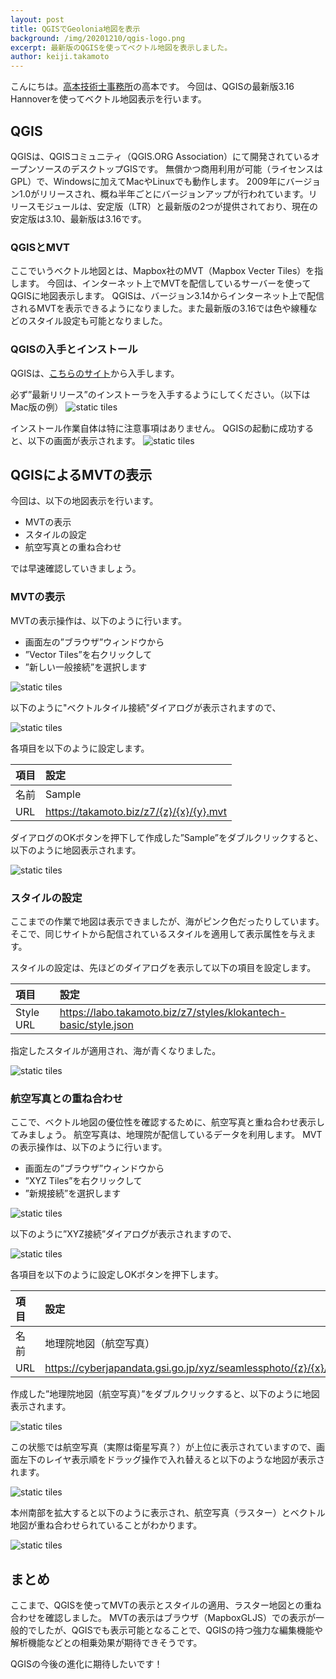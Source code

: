 ```yaml
---
layout: post
title: QGISでGeolonia地図を表示
background: /img/20201210/qgis-logo.png
excerpt: 最新版のQGISを使ってベクトル地図を表示しました。
author: keiji.takamoto
---
```


こんにちは。[高本技術士事務所](https://takamoto.biz)の高本です。
今回は、QGISの最新版3.16 Hannoverを使ってベクトル地図表示を行います。

## QGIS

QGISは、QGISコミュニティ（QGIS.ORG Association）にて開発されているオープンソースのデスクトップGISです。
無償かつ商用利用が可能（ライセンスはGPL）で、Windowsに加えてMacやLinuxでも動作します。
2009年にバージョン1.0がリリースされ、概ね半年ごとにバージョンアップが行われています。リリースモジュールは、安定版（LTR）と最新版の2つが提供されており、現在の安定版は3.10、最新版は3.16です。

### QGISとMVT

ここでいうベクトル地図とは、Mapbox社のMVT（Mapbox Vecter Tiles）を指します。
今回は、インターネット上でMVTを配信しているサーバーを使ってQGISに地図表示します。
QGISは、バージョン3.14からインターネット上で配信されるMVTを表示できるようになりました。また最新版の3.16では色や線種などのスタイル設定も可能となりました。

### QGISの入手とインストール

QGISは、[こちらのサイト](https://qgis.org/ja/site/forusers/download.html)から入手します。  

必ず”最新リリース”のインストーラを入手するようにしてください。（以下はMac版の例）
![static tiles](/img/20201210/QGIS-Download.png)

インストール作業自体は特に注意事項はありません。
QGISの起動に成功すると、以下の画面が表示されます。
![static tiles](/img/20201210/QGIS.png)

## QGISによるMVTの表示

今回は、以下の地図表示を行います。

- MVTの表示
- スタイルの設定
- 航空写真との重ね合わせ

では早速確認していきましょう。

### MVTの表示

MVTの表示操作は、以下のように行います。
- 画面左の”ブラウザ”ウィンドウから
- ”Vector Tiles”を右クリックして
- ”新しい一般接続”を選択します

![static tiles](/img/20201210/add-setting.png)

以下のように"ベクトルタイル接続"ダイアログが表示されますので、

![static tiles](/img/20201210/dialog-mvt.png)

各項目を以下のように設定します。  

|項目|設定|
|:----|:--------------------------------------|
|名前  |Sample|
|URL  |https://takamoto.biz/z7/{z}/{x}/{y}.mvt|

ダイアログのOKボタンを押下して作成した”Sample”をダブルクリックすると、以下のように地図表示されます。

![static tiles](/img/20201210/mvt-map.png)

### スタイルの設定

ここまでの作業で地図は表示できましたが、海がピンク色だったりしています。
そこで、同じサイトから配信されているスタイルを適用して表示属性を与えます。

スタイルの設定は、先ほどのダイアログを表示して以下の項目を設定します。  

|項目|設定|
|:--------|:--------------------------------------------------------------|
|Style URL|https://labo.takamoto.biz/z7/styles/klokantech-basic/style.json|

指定したスタイルが適用され、海が青くなりました。

![static tiles](/img/20201210/style-mvt.png)

### 航空写真との重ね合わせ

ここで、ベクトル地図の優位性を確認するために、航空写真と重ね合わせ表示してみましょう。
航空写真は、地理院が配信しているデータを利用します。
MVTの表示操作は、以下のように行います。
- 画面左の”ブラウザ”ウィンドウから
- ”XYZ Tiles”を右クリックして
- ”新規接続”を選択します

![static tiles](/img/20201210/xyz-setting.png)

以下のように”XYZ接続”ダイアログが表示されますので、

![static tiles](/img/20201210/xyz-dialog.png)

各項目を以下のように設定しOKボタンを押下します。  

|項目|設定|
|:----|:-----------------------------------------------------------------|
|名前  |地理院地図（航空写真）|
|URL  |https://cyberjapandata.gsi.go.jp/xyz/seamlessphoto/{z}/{x}/{y}.jpg|

作成した”地理院地図（航空写真）”をダブルクリックすると、以下のように地図表示されます。

![static tiles](/img/20201210/aero-photo.png)

この状態では航空写真（実際は衛星写真？）が上位に表示されていますので、画面左下のレイヤ表示順をドラッグ操作で入れ替えると以下のような地図が表示されます。

![static tiles](/img/20201210/layer-change.png)

本州南部を拡大すると以下のように表示され、航空写真（ラスター）とベクトル地図が重ね合わせられていることがわかります。

![static tiles](/img/20201210/kanto-map.png)

## まとめ

ここまで、QGISを使ってMVTの表示とスタイルの適用、ラスター地図との重ね合わせを確認しました。
MVTの表示はブラウザ（MapboxGLJS）での表示が一般的でしたが、QGISでも表示可能となることで、QGISの持つ強力な編集機能や解析機能などとの相乗効果が期待できそうです。

QGISの今後の進化に期待したいです！